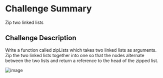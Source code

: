 
# Challenge Summary
Zip two linked lists


## Challenge Description

Write a function called zipLists which takes two linked lists as arguments. Zip the two linked lists together into one so that the nodes alternate between the two lists and return a reference to the head of the zipped list.

![image](https://user-images.githubusercontent.com/33704616/116487596-f4f02f00-a855-11eb-8f28-7075cb1b184b.png)
